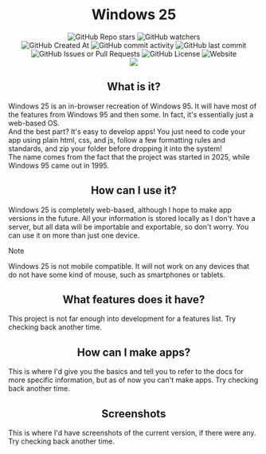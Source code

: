 <h1 align='center'>Windows 25</h1>

<div align='center'>
  <img alt="GitHub Repo stars" src="https://img.shields.io/github/stars/PixiIized/windows-25">
  <img alt="GitHub watchers" src="https://img.shields.io/github/watchers/PixiIized/windows-25"><br>
  <img alt="GitHub Created At" src="https://img.shields.io/github/created-at/PixiIized/windows-25">
  <img alt="GitHub commit activity" src="https://img.shields.io/github/commit-activity/t/PixiIized/windows-25">
  <img alt="GitHub last commit" src="https://img.shields.io/github/last-commit/PixiIized/windows-25">
  <img alt="GitHub Issues or Pull Requests" src="https://img.shields.io/github/issues/PixiIized/windows-25">
  <img alt="GitHub License" src="https://img.shields.io/github/license/PixiIized/windows-25">
  <img alt="Website" src="https://img.shields.io/website?url=https%3A%2F%2Fwindows25.pages.dev&label=Windows%2025"><br>
  <img src='https://skillicons.dev/icons?i=html,css,js,jquery'>
</div>

<h2 align='center'>What is it?</h2>
<p>Windows 25 is an in-browser recreation of Windows 95. It will have most of the features from Windows 95 and then some. In fact, it's essentially just a web-based OS.<br>
And the best part? It's easy to develop apps! You just need to code your app using plain html, css, and js, follow a few formatting rules and standards, and zip your folder before dropping it into the system!<br>
The name comes from the fact that the project was started in 2025, while Windows 95 came out in 1995.</p>

<h2 align='center'>How can I use it?</h2>
<p>Windows 25 is completely web-based, although I hope to make app versions in the future. All your information is stored locally as I don't have a server, but all data will be importable and exportable, so don't worry. You can use it on more than just one device.</p>

> [!NOTE]
> Windows 25 is not mobile compatible. It will not work on any devices that do not have some kind of mouse, such as smartphones or tablets.

<h2 align='center'>What features does it have?</h2>
<p>This project is not far enough into development for a features list. Try checking back another time.</p>

<h2 align='center'>How can I make apps?</h2>
<p>This is where I'd give you the basics and tell you to refer to the docs for more specific information, but as of now you can't make apps. Try checking back another time.</p>

<h2 align='center'>Screenshots</h2>
<p>This is where I'd have screenshots of the current version, if there were any. Try checking back another time.</p>
